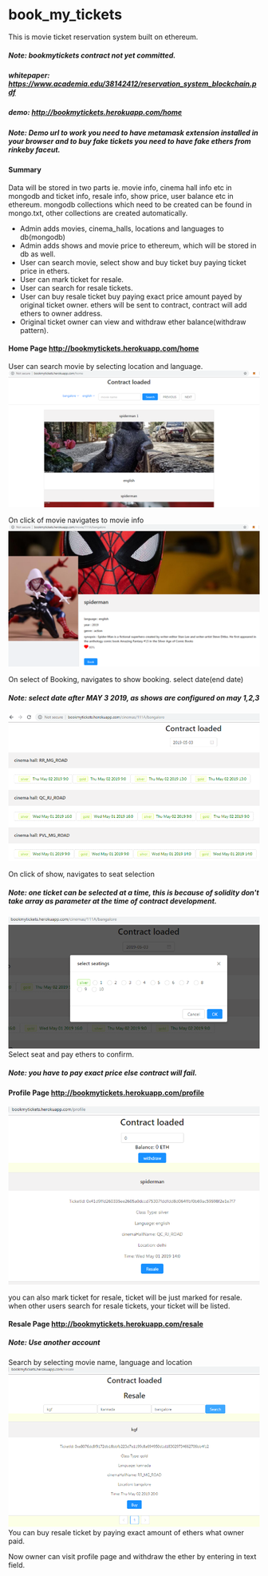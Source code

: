 # book_my_tickets
This is movie ticket reservation system built on ethereum.

##### Note: bookmytickets contract not yet committed.

##### whitepaper: https://www.academia.edu/38142412/reservation_system_blockchain.pdf
##### demo: http://bookmytickets.herokuapp.com/home
##### Note: Demo url to work you need to have metamask extension installed in your browser and to buy fake tickets you need to have fake ethers from rinkeby faceut.

#### Summary
Data will be stored in two parts ie. movie info, cinema hall info etc in mongodb and ticket info, resale info, show price, user balance etc in ethereum. mongodb collections which need to be created can be found in mongo.txt, other collections are created automatically.
- Admin adds movies, cinema_halls, locations and languages to db(mongodb)
- Admin adds shows and movie price to ethereum, which will be stored in db as well.
- User can search movie, select show and buy ticket buy paying ticket price in ethers.
- User can mark ticket for resale.
- User can search for resale tickets.
- User can buy resale ticket buy paying exact price amount payed by original ticket owner. ethers will be sent to contract, contract will add ethers to owner address.
- Original ticket owner can view and withdraw ether balance(withdraw pattern).

#### Home Page http://bookmytickets.herokuapp.com/home
User can search movie by selecting location and language.  
![Alt text](images/home.png?raw=true "home")  

On click of movie navigates to movie info  
![Alt text](images/movie_info.png?raw=true "movie info")  

On select of Booking, navigates to show booking. select date(end date)  
##### Note: select date after MAY 3 2019, as shows are configured on may 1,2,3
![Alt text](images/book.png?raw=true "booking")  

On click of show, navigates to seat selection  
##### Note: one ticket can be selected at a time, this is because of solidity don't take array as parameter at the time of contract development.
![Alt text](images/seat.png?raw=true "seating")  
Select seat and pay ethers to confirm.  
##### Note: you have to pay exact price else contract will fail.

#### Profile Page http://bookmytickets.herokuapp.com/profile
![Alt text](images/profile.png?raw=true "profile")  

you can also mark ticket for resale, ticket will be just marked for resale. when other users search for resale tickets, your ticket will be listed.  

#### Resale Page http://bookmytickets.herokuapp.com/resale
##### Note: Use another account
Search by selecting movie name, language and location  
![Alt text](images/resale.png?raw=true "resale")  
You can buy resale ticket by paying exact amount of ethers what owner paid.  

Now owner can visit profile page and withdraw the ether by entering in text field.

